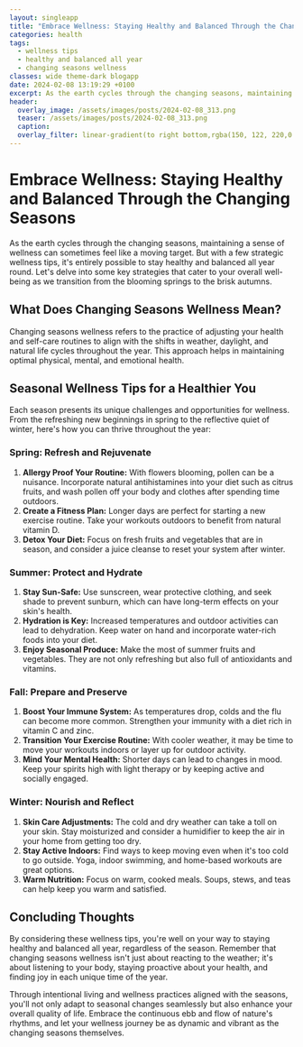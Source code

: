 ```yaml
---
layout: singleapp
title: "Embrace Wellness: Staying Healthy and Balanced Through the Changing Seasons"
categories: health
tags:
  - wellness tips
  - healthy and balanced all year
  - changing seasons wellness
classes: wide theme-dark blogapp
date: 2024-02-08 13:19:29 +0100
excerpt: As the earth cycles through the changing seasons, maintaining a sense of wellness can sometimes feel like a moving target.
header:
  overlay_image: /assets/images/posts/2024-02-08_313.png
  teaser: /assets/images/posts/2024-02-08_313.png
  caption: 
  overlay_filter: linear-gradient(to right bottom,rgba(150, 122, 220,0.8), rgba(255,245,208,0.5))
---
```

# Embrace Wellness: Staying Healthy and Balanced Through the Changing Seasons

As the earth cycles through the changing seasons, maintaining a sense of wellness can sometimes feel like a moving target. But with a few strategic wellness tips, it's entirely possible to stay healthy and balanced all year round. Let's delve into some key strategies that cater to your overall well-being as we transition from the blooming springs to the brisk autumns.

## What Does Changing Seasons Wellness Mean?

Changing seasons wellness refers to the practice of adjusting your health and self-care routines to align with the shifts in weather, daylight, and natural life cycles throughout the year. This approach helps in maintaining optimal physical, mental, and emotional health.

## Seasonal Wellness Tips for a Healthier You

Each season presents its unique challenges and opportunities for wellness. From the refreshing new beginnings in spring to the reflective quiet of winter, here's how you can thrive throughout the year:

### Spring: Refresh and Rejuvenate

1. **Allergy Proof Your Routine:** With flowers blooming, pollen can be a nuisance. Incorporate natural antihistamines into your diet such as citrus fruits, and wash pollen off your body and clothes after spending time outdoors.
2. **Create a Fitness Plan:** Longer days are perfect for starting a new exercise routine. Take your workouts outdoors to benefit from natural vitamin D.
3. **Detox Your Diet:** Focus on fresh fruits and vegetables that are in season, and consider a juice cleanse to reset your system after winter.

### Summer: Protect and Hydrate

1. **Stay Sun-Safe:** Use sunscreen, wear protective clothing, and seek shade to prevent sunburn, which can have long-term effects on your skin's health.
2. **Hydration is Key:** Increased temperatures and outdoor activities can lead to dehydration. Keep water on hand and incorporate water-rich foods into your diet.
3. **Enjoy Seasonal Produce:** Make the most of summer fruits and vegetables. They are not only refreshing but also full of antioxidants and vitamins.

### Fall: Prepare and Preserve

1. **Boost Your Immune System:** As temperatures drop, colds and the flu can become more common. Strengthen your immunity with a diet rich in vitamin C and zinc.
2. **Transition Your Exercise Routine:** With cooler weather, it may be time to move your workouts indoors or layer up for outdoor activity.
3. **Mind Your Mental Health:** Shorter days can lead to changes in mood. Keep your spirits high with light therapy or by keeping active and socially engaged.

### Winter: Nourish and Reflect

1. **Skin Care Adjustments:** The cold and dry weather can take a toll on your skin. Stay moisturized and consider a humidifier to keep the air in your home from getting too dry.
2. **Stay Active Indoors:** Find ways to keep moving even when it's too cold to go outside. Yoga, indoor swimming, and home-based workouts are great options.
3. **Warm Nutrition:** Focus on warm, cooked meals. Soups, stews, and teas can help keep you warm and satisfied.

## Concluding Thoughts

By considering these wellness tips, you're well on your way to staying healthy and balanced all year, regardless of the season. Remember that changing seasons wellness isn't just about reacting to the weather; it's about listening to your body, staying proactive about your health, and finding joy in each unique time of the year.

Through intentional living and wellness practices aligned with the seasons, you'll not only adapt to seasonal changes seamlessly but also enhance your overall quality of life. Embrace the continuous ebb and flow of nature's rhythms, and let your wellness journey be as dynamic and vibrant as the changing seasons themselves.